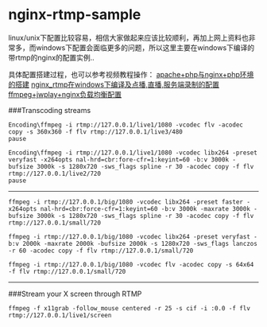 nginx-rtmp-sample
=================

linux/unix下配置比较容易，相信大家做起来应该比较顺利，再加上网上资料也非常多，而windows下配置会面临更多的问题，所以这里主要在windows下编译的带rtmp的nginx的配置实例..

具体配置搭建过程，也可以参考视频教程操作：
[apache+php与nginx+php环境的搭建](http://www.tudou.com/listplay/jGOJ31wJFck/zLXd5x6Yyy8.html)
[nginx_rtmp在windows下编译及点播,直播,服务端录制的配置](http://www.tudou.com/listplay/jGOJ31wJFck/w-oyi3XnKe0.html)
[ffmpeg+jwplay+nginx负载均衡配置](http://www.tudou.com/listplay/jGOJ31wJFck/W4gXkEeFoiw.html)

###Transcoding streams

    Encoding\ffmpeg -i rtmp://127.0.0.1/live1/1080 -vcodec flv -acodec copy -s 360x360 -f flv rtmp://127.0.0.1/live3/480
    pause

    Encoding\ffmpeg -i rtmp://127.0.0.1/live1/1080 -vcodec libx264 -preset veryfast -x264opts nal-hrd=cbr:fore-cfr=1:keyint=60 -b:v 3000k -bufsize 3000k -s 1280x720 -sws_flags spline -r 30 -acodec copy -f flv rtmp://127.0.0.1/live2/720
    pause

--------


    ffmpeg -i rtmp://127.0.0.1/big/1080 -vcodec libx264 -preset faster -x264opts nal-hrd=cbr:force-cfr=1:keyint=60 -b:v 3000k -maxrate 3000k -bufsize 3000k -s 1280x720 -sws_flags spline -r 30 -acodec copy -f flv rtmp://127.0.0.1/small/720

    ffmpeg -i rtmp://127.0.0.1/big/1080 -vcodec libx264 -preset veryfast -b:v 2000k -maxrate 2000k -bufsize 2000k -s 1280x720 -sws_flags lanczos -r 60 -acodec copy -f flv rtmp://127.0.0.1/small/720

    ffmpeg -i rtmp://127.0.0.1/big/1080 -vcodec flv -acodec copy -s 64x64 -f flv rtmp://127.0.0.1/small/720

--------
###Stream your X screen through RTMP

    ffmpeg -f x11grab -follow_mouse centered -r 25 -s cif -i :0.0 -f flv rtmp://127.0.0.1/live1/screen
